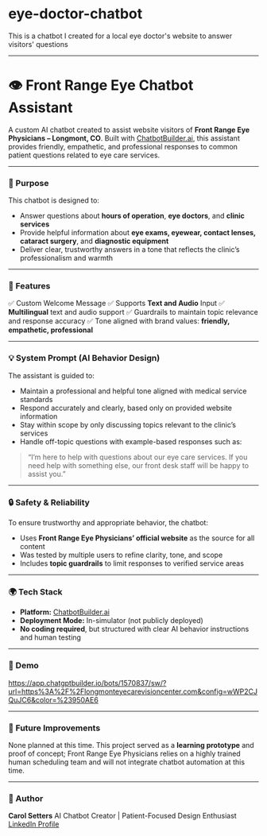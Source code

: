 # eye-doctor-chatbot
This is a chatbot I created for a local eye doctor's website to answer visitors' questions

---

# 👁️ Front Range Eye Chatbot Assistant

A custom AI chatbot created to assist website visitors of **Front Range Eye Physicians – Longmont, CO**.
Built with [ChatbotBuilder.ai](https://chatbotbuilder.ai), this assistant provides friendly, empathetic, and professional responses to common patient questions related to eye care services.

---

### 🎯 Purpose

This chatbot is designed to:

* Answer questions about **hours of operation**, **eye doctors**, and **clinic services**
* Provide helpful information about **eye exams, eyewear, contact lenses, cataract surgery**, and **diagnostic equipment**
* Deliver clear, trustworthy answers in a tone that reflects the clinic’s professionalism and warmth

---

### 🧠 Features

✅ Custom Welcome Message
✅ Supports **Text and Audio** Input
✅ **Multilingual** text and audio support
✅ Guardrails to maintain topic relevance and response accuracy
✅ Tone aligned with brand values: **friendly, empathetic, professional**

---

### 💡 System Prompt (AI Behavior Design)

The assistant is guided to:

* Maintain a professional and helpful tone aligned with medical service standards
* Respond accurately and clearly, based only on provided website information
* Stay within scope by only discussing topics relevant to the clinic’s services
* Handle off-topic questions with example-based responses such as:

> “I’m here to help with questions about our eye care services. If you need help with something else, our front desk staff will be happy to assist you.”

---

### 🔒 Safety & Reliability

To ensure trustworthy and appropriate behavior, the chatbot:

* Uses **Front Range Eye Physicians’ official website** as the source for all content
* Was tested by multiple users to refine clarity, tone, and scope
* Includes **topic guardrails** to limit responses to verified service areas

---

### 🌍 Tech Stack

* **Platform:** [ChatbotBuilder.ai](https://chatbotbuilder.ai)
* **Deployment Mode:** In-simulator (not publicly deployed)
* **No coding required**, but structured with clear AI behavior instructions and human testing

---

### 📸 Demo

https://app.chatgptbuilder.io/bots/1570837/sw/?url=https%3A%2F%2Flongmonteyecarevisioncenter.com&config=wWP2CJQuJC6&color=%23950AE6

---

### 🚀 Future Improvements

None planned at this time.
This project served as a **learning prototype** and proof of concept; Front Range Eye Physicians relies on a highly trained human scheduling team and will not integrate chatbot automation at this time.

---

### 🤝 Author

**Carol Setters**
AI Chatbot Creator | Patient-Focused Design Enthusiast
[LinkedIn Profile](https://www.linkedin.com/in/carolsetters)

